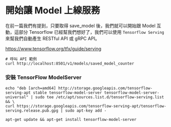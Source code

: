 # 開始讓 Model 上線服務

在前一篇我們有提到，只要取得 save_model 後，我們就可以開始跟 Model 互動，這部分 Tensorflow 已經幫我們想好了，我們可以使用 `Tensorflow Serving` 來幫我們自動產生 RESTful API 或 gRPC API。

<https://www.tensorflow.org/tfx/guide/serving>

```
# 呼叫 API 範例
curl http://localhost:8501/v1/models/saved_model_counter
```

### 安裝 TensorFlow ModelServer

```
echo "deb [arch=amd64] http://storage.googleapis.com/tensorflow-serving-apt stable tensorflow-model-server tensorflow-model-server-universal" | sudo tee /etc/apt/sources.list.d/tensorflow-serving.list && \
curl https://storage.googleapis.com/tensorflow-serving-apt/tensorflow-serving.release.pub.gpg | sudo apt-key add -
```

```
apt-get update && apt-get install tensorflow-model-server
```
